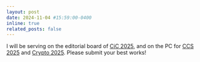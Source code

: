 ```yaml
---
layout: post
date: 2024-11-04 #15:59:00-0400
inline: true
related_posts: false
---
```


I  will be serving on the editorial board of [CiC 2025](https://cic.iacr.org/), and on the PC for [CCS 2025](https://www.sigsac.org/ccs/CCS2025/) and [Crypto 2025](https://crypto.iacr.org/). Please submit your best works!


